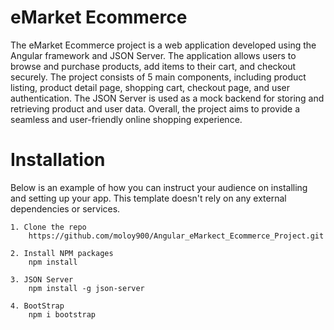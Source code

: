 
# eMarket Ecommerce 

The eMarket Ecommerce project is a web application developed using the Angular framework and JSON Server. The application allows users to browse and purchase products, add items to their cart, and checkout securely. The project consists of 5 main components, including product listing, product detail page, shopping cart, checkout page, and user authentication. The JSON Server is used as a mock backend for storing and retrieving product and user data. Overall, the project aims to provide a seamless and user-friendly online shopping experience.


# Installation

Below is an example of how you can instruct your audience on installing and setting up your app. This template doesn't rely on any external dependencies or services.

    1. Clone the repo
        https://github.com/moloy900/Angular_eMarkect_Ecommerce_Project.git
        
    2. Install NPM packages
        npm install

    3. JSON Server
        npm install -g json-server
        
    4. BootStrap
        npm i bootstrap 
    
